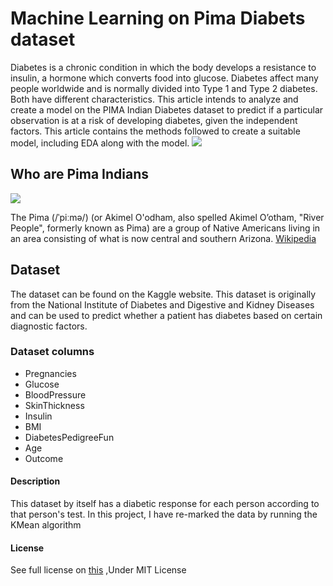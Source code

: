 # Machine Learning on Pima Diabets dataset
Diabetes is a chronic condition in which the body develops a resistance to insulin, a hormone which converts food into glucose. Diabetes affect many people worldwide and is normally divided into Type 1 and Type 2 diabetes. Both have different characteristics. This article intends to analyze and create a model on the PIMA Indian Diabetes dataset to predict if a particular observation is at a risk of developing diabetes, given the independent factors. This article contains the methods followed to create a suitable model, including EDA along with the model.
![](https://github.com/BahramJannesar/pima-indians-diabets-kmean/blob/master/image/1024px-Blue_circle_for_diabetes.svg.png)

## Who are Pima Indians

![](https://github.com/BahramJannesar/pima-indians-diabets-kmean/blob/master/image/Pima.jpg)

The Pima (/ˈpiːmə/) (or Akimel O'odham, also spelled Akimel Oʼotham, "River People", formerly known as Pima) are a group of Native Americans living in an area consisting of what is now central and southern Arizona. [Wikipedia](https://en.wikipedia.org/wiki/Pima_people) 


## Dataset
The dataset can be found on the Kaggle website. This dataset is originally from the National Institute of Diabetes and Digestive and Kidney Diseases and can be used to predict whether a patient has diabetes based on certain diagnostic factors.

### Dataset columns

* Pregnancies
* Glucose
* BloodPressure
* SkinThickness
* Insulin
* BMI
* DiabetesPedigreeFun
* Age
* Outcome

#### Description
This dataset by itself has a diabetic response for each person according to that person's test. In this project, I have re-marked the data by running the KMean algorithm

#### License
See full license on [this](https://opensource.org/licenses/MIT) ,Under MIT License 
